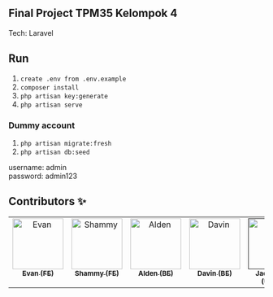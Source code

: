 ## Final Project TPM35 Kelompok 4
Tech: Laravel

## Run

1. `create .env from .env.example`
2. `composer install`
3. `php artisan key:generate`
4. `php artisan serve`

### Dummy account 
1. `php artisan migrate:fresh`
2. `php artisan db:seed`

username: admin <br>
password: admin123

## Contributors ✨

<table>
  <tbody>
    <tr>
        <td align="center" valign="top" width="14.28%"><a href="https://github.com/xTorch8"><img src="https://avatars.githubusercontent.com/u/125367394?v=4?s=100" width="100px;" alt="Evan"/><br /><sub><b>Evan (FE)</b></sub></a>
        </td>
        <td align="center" valign="top" width="14.28%"><a href="https://github.com/ShammyJindan"><img src="https://avatars.githubusercontent.com/u/98307898?v=4?s=100" width="100px;" alt="Shammy"/><br /><sub><b>Shammy (FE)</b></sub></a>
        </td>
        <td align="center" valign="top" width="14.28%"><a href="https://github.com/Darianda"><img src="https://avatars.githubusercontent.com/u/145933009?v=4?s=100" width="100px;" alt="Alden"/><br /><sub><b>Alden (BE)</b></sub></a>
        </td>
        <td align="center" valign="top" width="14.28%"><a href="https://github.com/DavinTanaya"><img src="https://avatars.githubusercontent.com/u/146054563?v=4?s=100" width="100px;" alt="Davin"/><br /><sub><b>Davin (BE)</b></sub></a>
        </td>
        <td align="center" valign="top" width="14.28%"><a href=""><img src="https://avatars.githubusercontent.com/u/125367394?v=4?s=100" width="100px;" alt="Davin"/><br /><sub><b>Jacqueline (UI/UX)</b></sub>
        </td>
        <td align="center" valign="top" width="14.28%"><a href=""><img src="https://avatars.githubusercontent.com/u/146054563?v=4?s=100" width="100px;" alt="Davin"/><br /><sub><b>Vallerie (UI/UX)</b></sub>
        </td>
        <td align="center" valign="top" width="14.28%"><a href="https://github.com/luxamrown"><img src="https://avatars.githubusercontent.com/u/63460549?v=4?s=100" width="100px;" alt="Abror"/><br /><sub><b>Abror (BE)</b></sub></a>
        </td>
    </tr>
  </tbody>
</table>